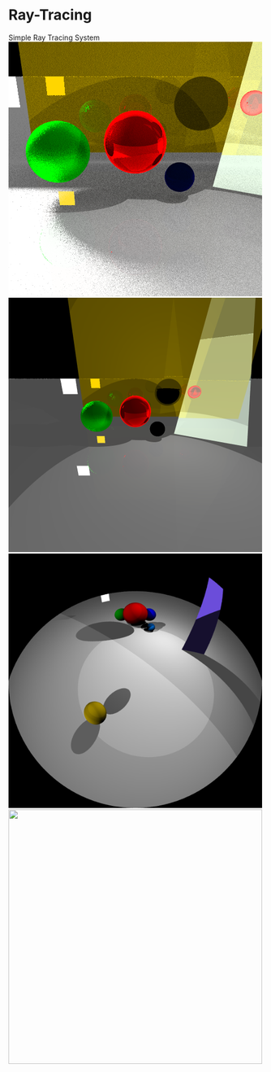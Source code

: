 # Ray-Tracing
Simple Ray Tracing System
<img src="render.bmp" width="500" height="500">
<img src="raytrace_pinhole.bmp" width="500" height="500">
<img src="raytrace_fisheye.bmp" width="500" height="500">
<img src="AmbientOccluder.bmp" width="500" height="500">
